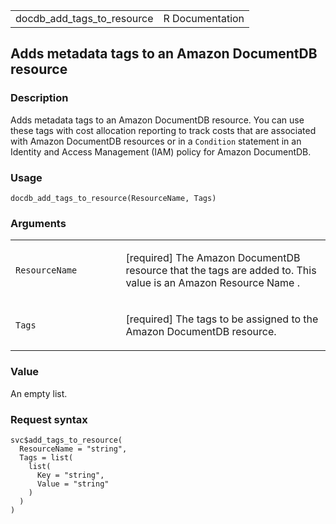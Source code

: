 <table style="width: 100%;">
<tbody>
<tr class="odd">
<td>docdb_add_tags_to_resource</td>
<td style="text-align: right;">R Documentation</td>
</tr>
</tbody>
</table>

## Adds metadata tags to an Amazon DocumentDB resource

### Description

Adds metadata tags to an Amazon DocumentDB resource. You can use these
tags with cost allocation reporting to track costs that are associated
with Amazon DocumentDB resources or in a `Condition` statement in an
Identity and Access Management (IAM) policy for Amazon DocumentDB.

### Usage

    docdb_add_tags_to_resource(ResourceName, Tags)

### Arguments

<table>
<colgroup>
<col style="width: 35%" />
<col style="width: 65%" />
</colgroup>
<tbody>
<tr class="odd">
<td><code
id="docdb_add_tags_to_resource_:_ResourceName">ResourceName</code></td>
<td><p>[required] The Amazon DocumentDB resource that the tags are added
to. This value is an Amazon Resource Name .</p></td>
</tr>
<tr class="even">
<td><code id="docdb_add_tags_to_resource_:_Tags">Tags</code></td>
<td><p>[required] The tags to be assigned to the Amazon DocumentDB
resource.</p></td>
</tr>
</tbody>
</table>

### Value

An empty list.

### Request syntax

    svc$add_tags_to_resource(
      ResourceName = "string",
      Tags = list(
        list(
          Key = "string",
          Value = "string"
        )
      )
    )
